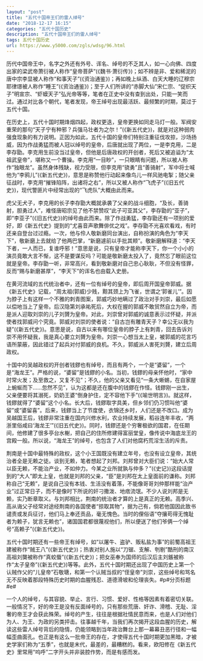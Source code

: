 ```yaml
---
layout: "post"
title: "五代十国帝王们的雷人绰号"
date: "2018-12-17 16:15"
categories: "五代十国历史"
description: "五代十国帝王们的雷人绰号"
tags: 五代十国历史
url: https://www.y5000.com/zgls/wdsg/96.html
---
```






历代中国帝王中，名字之外还有外号、诨名、绰号的不乏其人，如一心向佛、四度出家的梁武帝萧衍被人称作“皇帝菩萨”(《魏书·萧衍传》)；如不辨是非、爱和稀泥的唐中宗李显被人称作“和事天子”(《资治通鉴》)；再如晚上纵酒、白天大睡的辽穆宗耶律璟被人称作“睡王”(《资治通鉴》)；至于人们所讲的“赤脚大仙”宋仁宗、“促织天子”明宣宗、“虾蟆天子”弘光帝等等，笔者在正史中没有查到出处，只能一笑而过。通过对比各个朝代，笔者发现，帝王绰号出现最活跃、最频繁的时期，莫过于五代十国。

在历史上，五代十国时期烽烟四起，政权更迭，皇帝更换如同走马灯一般。军阀安重荣的那句“天子宁有种邪？兵强马壮者为之尔！”(《新五代史》)，就是对这种弱肉强食现象的有力说明。正因为如此，五代十国的皇帝们特别注重征伐攻掠，沙场扬威，因为作战勇猛而被人冠以绰号的皇帝，后唐就出现了两位，一是李克用，二是李存勖。李克用生前没当过皇帝，但他是后唐政权的开创者，死后又被追谥为“太祖武皇帝”，堪称又一个曹操。李克用“一目眇”，一只眼睛有问题，所以被人称作“独眼龙”。虽然身体残缺，视力受限，但李克用“骁勇”且“善骑射”，军中将士喊他为“李鸦儿”(《新五代史》)，意思是称赞他行动起来像鸟儿一样风驰电掣；随父亲征战时，李克用“摧锋陷阵，出诸将之右”，所以又被人称作“飞虎子”(《旧五代史》)，现代警匪片中经常出现的“飞虎队”大概由此而来。

虎父无犬子，李克用的长子李存勖大概就承袭了父亲的战斗细胞，“及长，善骑射，胆勇过人”，难怪唐昭宗见了他不禁赞叹“此子可亚其父”，李存勖的“亚子”，即“李亚子”(《旧五代史》)的绰号由此而来。除了作战勇猛，李存勖还有一项别的爱好，即《新五代史》提到的“尤喜音声歌舞俳优之戏”。李存勖不光喜欢看戏，有时还亲自登台过过瘾。一次，他与伶人敬新磨同台演出，自称扮演的角色为“李天下”，敬新磨上去就给了他两巴掌，“新磨遽前以手批其颊”。敬新磨解释道：“李天下者，一人而已，复谁呼邪！”意思是说，只有皇帝才能称李天下，你一个小小的演员竟敢大言不惭，这不是要谋反吗？可能是敬新磨太投入了，竟然忘了眼前这位就是皇帝。李存勖一听，非常高兴，看到敬新磨对自己忠心耿耿，不但没有怪罪，反而“赐与新磨甚厚”，“李天下”的诨名也由载入史册。

在黄河流域的五代统治者中，还有一位有绰号的皇帝，即后周开国皇帝郭威。据《新五代史》记载，“周太祖(郭威)少贱，黥其颈上为飞雀，世谓之‘郭雀儿’”。因为脖子上有这样一个不雅的刺青图案，郭威巧妙地瞒过了政治对手刘崇，最后如愿以偿地当上了皇帝。后汉隐第刘承祐死后，大权在握的郭威不敢贸然自立为帝，而是派人迎取刘崇的儿子刘贇为皇帝。对此，刘崇曾对郭威的诚意表示过怀疑，并派使者找郭威问个究竟。郭威对刘崇的使者说：“自古岂有雕青天子？幸公无以我为疑”(《新五代史》)。意思是说，自古以来有哪位皇帝的脖子上有刺青，回去告诉刘崇不用怀疑我，我是真心要立刘贇为皇帝。刘崇一心想当太上皇，被郭威的花言巧语所蒙蔽，因此错过了起兵对付郭威的良机。不久，郭威派人害死刘贇，建立后周政权。

十国中的吴越政权的开创者钱鏐也有绰号，而且有两个，一个是“婆留”，一个是“海龙王”。严格的说，“婆留”是钱鏐的小名。当初，钱鏐的母亲怀他时，“家中时常火发；及至救之，又复不见”；不久，他的父亲又看见“一条大蜥蜴，在自家屋上蜿蜒而下……忽然不见”，认为这都是还在腹中的钱鏐在作怪。钱鏐刚一出生，父亲便要将其溺死，奶奶王婆“倒身护住，定不容他下手”(《喻世明言》)。就这样，钱鏐就得了“婆留”这个小名。长大后，钱鏐取字具美，但乡邻们仍习惯叫他“婆留”或“婆留喜”。后来，钱鏐当上了节度使，衣锦还乡时，人们还是不改口。成为吴越国王后，钱鏐非常注重在国内兴修水利，农业持续发展，稻谷连年丰收，“两浙里俗咸曰‘海龙王’”(《旧五代史》)。同时，钱鏐还是个穷奢极欲的国君，在任期间，他修建了很多亭台水榭，把自己的住所修建得富丽堂皇，像传说中海底龙王的宫殿一般。所以说，“海龙王”的绰号，也包含了人们对他腐朽荒淫生活的斥责。

荆南是十国中最特殊的政权，这个小王国既没有建立年号，也没有设立皇帝，其统治者全是无赖之徒。谈到无赖，笔者想起了刘邦。刘邦曾对大臣们说：“始大人常以臣无赖，不能治产业，不如仲力。今某之业所就孰与仲多？”(《史记》)这段话提到的“大人”即太上皇，也就是刘邦的父亲，“臣”是刘邦在太上皇面前的谦称。刘邦称自己“无赖”，是说自己没有本钱、生活没有着落，不能像哥哥刘仲那样能“治产业”过正常日子，而不是像时下所说的奸刁撒泼、地痞流氓。不少人说刘邦是无赖，实乃断章取义。与刘邦相比，荆南的统治者才算的上是真正的无赖。高季兴、高从诲父子经常对途经荆南的各国使者“掠取其物”，据为己有，倘若他国因此致书谴责或发兵征讨，他们马上奉还贡品，毫无愧色。当时的俚俗语“夺攘苟得无愧耻者为赖子，犹言无赖也”，诸国国君都很蔑视他们，所以便送了他们爷俩一个绰号“高赖子”(《新五代史》)。

五代十国时期还有一些帝王有绰号，如“以屠牛、盗驴、贩私盐为事”的前蜀高祖王建被称作“贼王八”(《新五代史》)；热衷对别人施以“刀锯、支解、刳剔”酷刑的南汉高祖刘龑被称作“真蛟蜃”(《新五代史》)；把女巫奉为国师的后汉后主刘鋹被称作“太子皇帝”(《新五代史》)等等。此外，五代十国时期还出现了中国历史上第一个认贼作父的“儿皇帝”石敬瑭，和第一个认贼当叔的“侄皇帝”刘崇，这些绰号和骂名无不反映着那段特殊历史时期的血腥残忍、道德滑坡和伦理丧失。#p#分页标题#e#

一个人的绰号，与其容貌、举止、言行、习惯、爱好、性格等因素有着密切关联。一般情况下，好的帝王是没有反面绰号的，只有那些荒唐、奸诈、滑稽、无耻、淫奢的帝王才会获此殊荣。绰号的产生，往往是根据社情民意而来，也是人们对他们为人、为王、为政的另类抨击。往事越千年，当我们再次揭开这段血腥的历史，解读这些雷人绰号背后的隐情，仍能领略到当年政治舞台上那一幕幕丑恶行径和一幅幅歪曲面孔。也正是有这么一批帝王的存在，才使得五代十国时期更加黑暗，才被史学家们称为“五季”，也就是末代，最差的，最糟糕的。看来，欧阳修在《新五代史》里常用“呜呼”二字开头并非装腔作势，而是有感而发。

